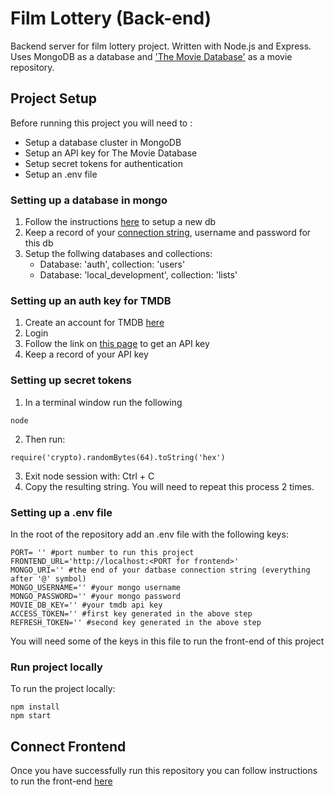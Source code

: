 # Film Lottery (Back-end)
Backend server for film lottery project. Written with Node.js and Express. Uses MongoDB as a database and ['The Movie Database'](https://www.themoviedb.org/?language=en-GB) as a movie repository.

## Project Setup

Before running this project you will need to :
- Setup a database cluster in MongoDB
- Setup an API key for The Movie Database
- Setup secret tokens for authentication
- Setup an .env file

### Setting up a database in mongo

1. Follow the instructions [here](https://www.mongodb.com/resources/products/fundamentals/create-database) to setup a new db
2. Keep a record of your [connection string](https://www.mongodb.com/docs/manual/reference/connection-string/), username and password for this db
3. Setup the follwing databases and collections:
    - Database: 'auth', collection: 'users'
    - Database: 'local_development', collection: 'lists'

### Setting up an auth key for TMDB

1. Create an account for TMDB [here](https://www.themoviedb.org/signup)
2. Login
3. Follow the link on [this page](https://developer.themoviedb.org/docs/authentication-application) to get an API key
4. Keep a record of your API key

### Setting up secret tokens

1. In a terminal window run the following 

```
node
```
2. Then run:

```
require('crypto).randomBytes(64).toString('hex')
```
3. Exit node session with: Ctrl + C
4. Copy the resulting string. You will need to repeat this process 2 times.

### Setting up a .env file

In the root of the repository add an .env file with the following keys:
```{.env file}
PORT= '' #port number to run this project
FRONTEND_URL='http://localhost:<PORT for frontend>'
MONGO_URI='' #the end of your datbase connection string (everything after '@' symbol)
MONGO_USERNAME='' #your mongo username
MONGO_PASSWORD='' #your mongo password
MOVIE_DB_KEY='' #your tmdb api key
ACCESS_TOKEN='' #first key generated in the above step
REFRESH_TOKEN='' #second key generated in the above step
```

You will need some of the keys in this file to run the front-end of this project

### Run project locally

To run the project locally:
```
npm install
npm start
```

## Connect Frontend

Once you have successfully run this repository you can follow instructions to run the front-end [here](https://github.com/marteenaf/film_lottery)
